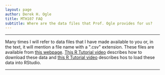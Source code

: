 ```yaml
---
layout: page
author: Derek H. Ogle
title: MTH107 FAQ
subtitle: Where are the data files that Prof. Ogle provides for us?
---
```


----

Many times I will refer to data files that I have made available to you or, in the text, it will mention a file name with a ".csv" extension.  These files are available from [this webpage](../../data_107).  [This R Tutorial video](https://vimeo.com/user45324800/ncstats-preparedatawebpage) describes how to download these data and [this R Tutorial video](https://vimeo.com/user45324800/ncstats-loadcsvrstudio) describes hos to load these data into RStudio.

----
